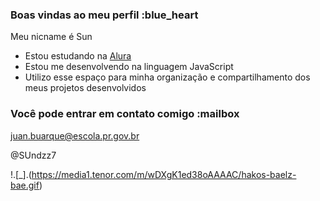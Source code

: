 ### Boas vindas ao meu perfil :blue_heart

Meu nicname é Sun

- Estou estudando na [Alura](https://www.alura.com.br)
- Estou me desenvolvendo na linguagem JavaScript
- Utilizo esse espaço para minha organização e compartilhamento dos meus projetos desenvolvidos

### Você pode entrar em contato comigo :mailbox

juan.buarque@escola.pr.gov.br

@SUndzz7

!.[_].(https://media1.tenor.com/m/wDXgK1ed38oAAAAC/hakos-baelz-bae.gif)
